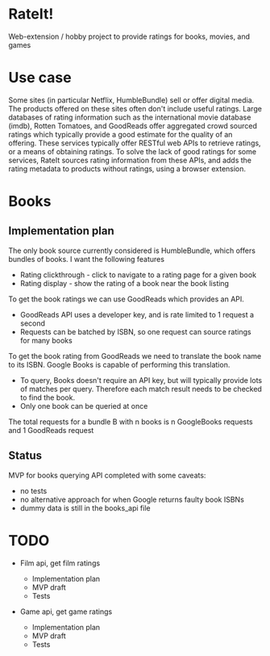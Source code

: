 # RateIt!

Web-extension / hobby project to provide ratings for books, movies, and games

# Use case
Some sites (in particular Netflix, HumbleBundle) sell or offer digital media.
The products offered on these sites often don't include useful ratings. Large
databases of rating information such as the international movie database (imdb),
Rotten Tomatoes, and GoodReads offer aggregated crowd sourced ratings which
typically provide a good estimate for the quality of an offering. These services
typically offer RESTful web APIs to retrieve ratings, or a means of obtaining
ratings. To solve the lack of good ratings for some services, RateIt sources
rating information from these APIs, and adds the rating metadata to products
without ratings, using a browser extension.

# Books
## Implementation plan
The only book source currently considered is HumbleBundle, which offers bundles
of books. I want the following features

- Rating clickthrough - click to navigate to a rating page for a given book
- Rating display - show the rating of a book near the book listing

To get the book ratings we can use GoodReads which provides an API.
- GoodReads API uses a developer key, and is rate limited to 1 request a second
- Requests can be batched by ISBN, so one request can source ratings for many
  books

To get the book rating from GoodReads we need to translate the book name to its
ISBN. Google Books is capable of performing this translation.
- To query, Books doesn't require an API key, but will typically provide lots of
  matches per query. Therefore each match result needs to be checked to find the
  book.
- Only one book can be queried at once

The total requests for a bundle B with n books is n GoogleBooks requests and 1
GoodReads request

## Status
MVP for books querying API completed with some caveats:
- no tests
- no alternative approach for when Google returns faulty book ISBNs
- dummy data is still in the books_api file

# TODO
- Film api, get film ratings
  - Implementation plan
  - MVP draft
  - Tests

- Game api, get game ratings
  - Implementation plan
  - MVP draft
  - Tests
